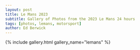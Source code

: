 ```yaml
---
layout: post
title: Le Mans 2023
subtitle: Gallery of Photos from the 2023 Le Mans 24 hours
tags: [photos, lemans, motorsport]
author: Ed Berwick
---
```


{% include gallery.html gallery_name="lemans" %}
